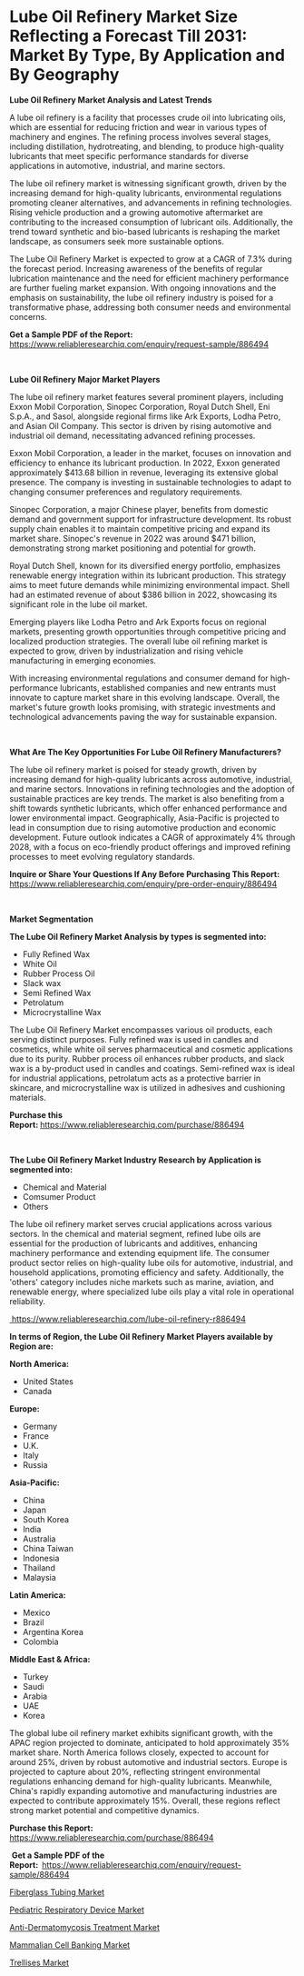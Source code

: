 <p><h1>Lube Oil Refinery Market Size Reflecting a Forecast Till 2031: Market By Type, By Application and By Geography</h1></p><p><strong>Lube Oil Refinery Market Analysis and Latest Trends</strong></p>
<p><p>A lube oil refinery is a facility that processes crude oil into lubricating oils, which are essential for reducing friction and wear in various types of machinery and engines. The refining process involves several stages, including distillation, hydrotreating, and blending, to produce high-quality lubricants that meet specific performance standards for diverse applications in automotive, industrial, and marine sectors.</p><p>The lube oil refinery market is witnessing significant growth, driven by the increasing demand for high-quality lubricants, environmental regulations promoting cleaner alternatives, and advancements in refining technologies. Rising vehicle production and a growing automotive aftermarket are contributing to the increased consumption of lubricant oils. Additionally, the trend toward synthetic and bio-based lubricants is reshaping the market landscape, as consumers seek more sustainable options.</p><p>The Lube Oil Refinery Market is expected to grow at a CAGR of 7.3% during the forecast period. Increasing awareness of the benefits of regular lubrication maintenance and the need for efficient machinery performance are further fueling market expansion. With ongoing innovations and the emphasis on sustainability, the lube oil refinery industry is poised for a transformative phase, addressing both consumer needs and environmental concerns.</p></p>
<p><strong>Get a Sample PDF of the Report:&nbsp;</strong> <a href="https://www.reliableresearchiq.com/enquiry/request-sample/886494?utm_campaign=1088&utm_medium=2&utm_source=Github&utm_content=ia&utm_term=09112024&utm_id=lube-oil-refinery">https://www.reliableresearchiq.com/enquiry/request-sample/886494</a></p>
<p>&nbsp;</p>
<p><strong>Lube Oil Refinery Major Market Players</strong></p>
<p><p>The lube oil refinery market features several prominent players, including Exxon Mobil Corporation, Sinopec Corporation, Royal Dutch Shell, Eni S.p.A., and Sasol, alongside regional firms like Ark Exports, Lodha Petro, and Asian Oil Company. This sector is driven by rising automotive and industrial oil demand, necessitating advanced refining processes.</p><p>Exxon Mobil Corporation, a leader in the market, focuses on innovation and efficiency to enhance its lubricant production. In 2022, Exxon generated approximately $413.68 billion in revenue, leveraging its extensive global presence. The company is investing in sustainable technologies to adapt to changing consumer preferences and regulatory requirements.</p><p>Sinopec Corporation, a major Chinese player, benefits from domestic demand and government support for infrastructure development. Its robust supply chain enables it to maintain competitive pricing and expand its market share. Sinopec's revenue in 2022 was around $471 billion, demonstrating strong market positioning and potential for growth.</p><p>Royal Dutch Shell, known for its diversified energy portfolio, emphasizes renewable energy integration within its lubricant production. This strategy aims to meet future demands while minimizing environmental impact. Shell had an estimated revenue of about $386 billion in 2022, showcasing its significant role in the lube oil market.</p><p>Emerging players like Lodha Petro and Ark Exports focus on regional markets, presenting growth opportunities through competitive pricing and localized production strategies. The overall lube oil refining market is expected to grow, driven by industrialization and rising vehicle manufacturing in emerging economies.</p><p>With increasing environmental regulations and consumer demand for high-performance lubricants, established companies and new entrants must innovate to capture market share in this evolving landscape. Overall, the market's future growth looks promising, with strategic investments and technological advancements paving the way for sustainable expansion.</p></p>
<p>&nbsp;</p>
<p><strong>What Are The Key Opportunities For Lube Oil Refinery Manufacturers?</strong></p>
<p><p>The lube oil refinery market is poised for steady growth, driven by increasing demand for high-quality lubricants across automotive, industrial, and marine sectors. Innovations in refining technologies and the adoption of sustainable practices are key trends. The market is also benefiting from a shift towards synthetic lubricants, which offer enhanced performance and lower environmental impact. Geographically, Asia-Pacific is projected to lead in consumption due to rising automotive production and economic development. Future outlook indicates a CAGR of approximately 4% through 2028, with a focus on eco-friendly product offerings and improved refining processes to meet evolving regulatory standards.</p></p>
<p><strong>Inquire or Share Your Questions If Any Before Purchasing This Report:</strong> <a href="https://www.reliableresearchiq.com/enquiry/pre-order-enquiry/886494?utm_campaign=1088&utm_medium=2&utm_source=Github&utm_content=ia&utm_term=09112024&utm_id=lube-oil-refinery">https://www.reliableresearchiq.com/enquiry/pre-order-enquiry/886494</a></p>
<p>&nbsp;</p>
<p><strong>Market Segmentation</strong></p>
<p><strong>The Lube Oil Refinery Market Analysis by types is segmented into:</strong></p>
<p><ul><li>Fully Refined Wax</li><li>White Oil</li><li>Rubber Process Oil</li><li>Slack wax</li><li>Semi Refined Wax</li><li>Petrolatum</li><li>Microcrystalline Wax</li></ul></p>
<p><p>The Lube Oil Refinery Market encompasses various oil products, each serving distinct purposes. Fully refined wax is used in candles and cosmetics, while white oil serves pharmaceutical and cosmetic applications due to its purity. Rubber process oil enhances rubber products, and slack wax is a by-product used in candles and coatings. Semi-refined wax is ideal for industrial applications, petrolatum acts as a protective barrier in skincare, and microcrystalline wax is utilized in adhesives and cushioning materials.</p></p>
<p><strong>Purchase this Report:&nbsp;</strong><a href="https://www.reliableresearchiq.com/purchase/886494?utm_campaign=1088&utm_medium=2&utm_source=Github&utm_content=ia&utm_term=09112024&utm_id=lube-oil-refinery">https://www.reliableresearchiq.com/purchase/886494</a></p>
<p>&nbsp;</p>
<p><strong>The Lube Oil Refinery Market Industry Research by Application is segmented into:</strong></p>
<p><ul><li>Chemical and Material</li><li>Comsumer Product</li><li>Others</li></ul></p>
<p><p>The lube oil refinery market serves crucial applications across various sectors. In the chemical and material segment, refined lube oils are essential for the production of lubricants and additives, enhancing machinery performance and extending equipment life. The consumer product sector relies on high-quality lube oils for automotive, industrial, and household applications, promoting efficiency and safety. Additionally, the 'others' category includes niche markets such as marine, aviation, and renewable energy, where specialized lube oils play a vital role in operational reliability.</p></p>
<p><a href="https://www.reliableresearchiq.com/lube-oil-refinery-r886494?utm_campaign=1088&utm_medium=2&utm_source=Github&utm_content=ia&utm_term=09112024&utm_id=lube-oil-refinery">&nbsp;https://www.reliableresearchiq.com/lube-oil-refinery-r886494</a></p>
<p><strong>In terms of Region, the Lube Oil Refinery Market Players available by Region are:</strong></p>
<p>
    <p> <strong> North America: </strong>
        <ul>
            <li>United States</li>
            <li>Canada</li>
        </ul>
        </p> 
    <p> <strong> Europe: </strong>
        <ul>
            <li>Germany</li>
            <li>France</li>
            <li>U.K.</li>
            <li>Italy</li>
            <li>Russia</li>
        </ul>
        </p> 
    <p> <strong> Asia-Pacific: </strong>
        <ul>
            <li>China</li>
            <li>Japan</li>
            <li>South Korea</li>
            <li>India</li>
            <li>Australia</li>
            <li>China Taiwan</li>
            <li>Indonesia</li>
            <li>Thailand</li>
            <li>Malaysia</li>
        </ul>
        </p> 
    <p> <strong> Latin America: </strong>
        <ul>
            <li>Mexico</li>
            <li>Brazil</li>
            <li>Argentina Korea</li>
            <li>Colombia</li>
        </ul>
        </p> 
    <p> <strong> Middle East & Africa: </strong>
        <ul>
            <li>Turkey</li>
            <li>Saudi</li>
            <li>Arabia</li>
            <li>UAE</li>
            <li>Korea</li>
        </ul>
    </p>
    </p>
<p><p>The global lube oil refinery market exhibits significant growth, with the APAC region projected to dominate, anticipated to hold approximately 35% market share. North America follows closely, expected to account for around 25%, driven by robust automotive and industrial sectors. Europe is projected to capture about 20%, reflecting stringent environmental regulations enhancing demand for high-quality lubricants. Meanwhile, China's rapidly expanding automotive and manufacturing industries are expected to contribute approximately 15%. Overall, these regions reflect strong market potential and competitive dynamics.</p></p>
<p><strong>Purchase this Report: </strong><a href="https://www.reliableresearchiq.com/purchase/886494?utm_campaign=1088&utm_medium=2&utm_source=Github&utm_content=ia&utm_term=09112024&utm_id=lube-oil-refinery">https://www.reliableresearchiq.com/purchase/886494</a></p>
<p>&nbsp;<strong>Get a Sample PDF of the Report:&nbsp;&nbsp;</strong><a href="https://www.reliableresearchiq.com/enquiry/request-sample/886494?utm_campaign=1088&utm_medium=2&utm_source=Github&utm_content=ia&utm_term=09112024&utm_id=lube-oil-refinery">https://www.reliableresearchiq.com/enquiry/request-sample/886494</a></p>
<p><strong></strong></p>
<p><p><a href="https://github.com/vitacbq/Market-Research-Report-List-1/blob/main/fiberglass-tubing-market.md?utm_campaign=1088&utm_medium=2&utm_source=Github&utm_content=ia&utm_term=09112024&utm_id=lube-oil-refinery">Fiberglass Tubing Market</a></p><p><a href="https://issuu.com/reportprime-2/docs/pediatric-respiratory-device-market_7a8d1446d3896e?utm_campaign=1088&utm_medium=2&utm_source=Github&utm_content=ia&utm_term=09112024&utm_id=lube-oil-refinery">Pediatric Respiratory Device Market</a></p><p><a href="https://issuu.com/reportprime-2/docs/anti-dermatomycosis-treatment-marke_58df16ecbe8110?utm_campaign=1088&utm_medium=2&utm_source=Github&utm_content=ia&utm_term=09112024&utm_id=lube-oil-refinery">Anti-Dermatomycosis Treatment Market</a></p><p><a href="https://issuu.com/reportprime-2/docs/mammalian-cell-banking-market-size-_c65835df5ff939?utm_campaign=1088&utm_medium=2&utm_source=Github&utm_content=ia&utm_term=09112024&utm_id=lube-oil-refinery">Mammalian Cell Banking Market</a></p><p><a href="https://github.com/benjigwozdzus/Market-Research-Report-List-1/blob/main/trellises-market.md?utm_campaign=1088&utm_medium=2&utm_source=Github&utm_content=ia&utm_term=09112024&utm_id=lube-oil-refinery">Trellises Market</a></p></p>